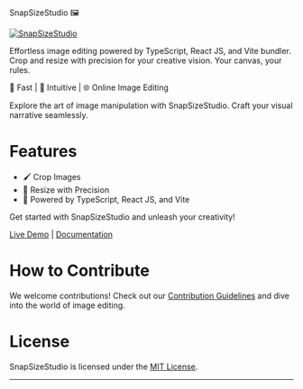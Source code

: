 SnapSizeStudio 🖼️

[![SnapSizeStudio](https://snap-size-studio.netlify.app/preview.png)](https://snap-size-studio.netlify.app)

Effortless image editing powered by TypeScript, React JS, and Vite bundler. Crop and resize with precision for your creative vision. Your canvas, your rules.

🚀 Fast | 🎨 Intuitive | 🌐 Online Image Editing

Explore the art of image manipulation with SnapSizeStudio. Craft your visual narrative seamlessly.

# Features

-   🖌️ Crop Images
-   📏 Resize with Precision
-   🚀 Powered by TypeScript, React JS, and Vite

Get started with SnapSizeStudio and unleash your creativity!

[Live Demo](#) | [Documentation](#)

# How to Contribute

We welcome contributions! Check out our [Contribution Guidelines](CONTRIBUTING.md) and dive into the world of image editing.

# License

SnapSizeStudio is licensed under the [MIT License](LICENSE).

---
